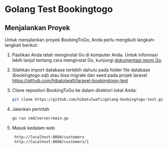 # Golang Test Bookingtogo


## Menjalankan Proyek

Untuk menjalankan proyek BookingToGo, Anda perlu mengikuti langkah-langkah berikut:

1. Pastikan Anda telah menginstal Go di komputer Anda. Untuk informasi lebih lanjut tentang cara menginstal Go, kunjungi [dokumentasi resmi Go](https://golang.org/doc/install).

2. Silahkan import database terlebih dahulu pada folder file database (bookingtogo.sql) atau bisa migrate dan seed pada projek laravel https://github.com/hibatulwafi/laravel-bookingtogo-test

3. Clone repositori BookingToGo ke dalam direktori lokal Anda:

   ```bash
   git clone https://github.com/hibatulwafi/golang-bookingtogo-test.git

4. Jalankan perintah

   ```bash
   go run cmd/server/main.go

5. Masuk kedalam web
   ```bash
    http://localhost:8080/customers
    http://localhost:8080/customers/1

